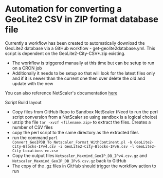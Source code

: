 # Automation for converting a GeoLite2 CSV in ZIP format database file

Currently a workflow has been created to automatically download the GeoLite2 database via a GitHub workflow - get-geolite2database.yml. This script is dependent on the GeoLite2-City-CSV*.zip existing.

- The workflow is triggered manually at this time but can be setup to run on a CRON job
- Additionally it needs to be setup so that will look for the latest files only and if it is newer than the current one then over delete the old and update with the new

You can also reference NetScaler's documentation [here](https://docs.netscaler.com/en-us/citrix-adc/current-release/global-server-load-balancing/configuring-static-proximity/add-a-location-file-create-static-proximity-db.html#script-to-convert-maxmind-geolite2-database-format-to-netscaler-database-format)

Script Build layout

- Copy files from GitHub Repo to Sandbox NetScaler (Need to run the perl script conversion from a NetScaler so using sandbox is a logical choice)
- unzip the file `tar -xvzf <filename.zip>` to extract the files. Creates a number of CSV files
- copy the perl script to the same directory as the extracted files
- run the command `perl Convert_GeoIPDB_To_Netscaler_Format_WithContinent.pl -b GeoLite2-City-Blocks-IPv4.csv -i GeoLite2-City-Blocks-IPv6.csv -l GeoLite2-City-Locations-en.csv`
- Copy the output files `Netscaler_Maxmind_GeoIP_DB_IPv4.csv.gz` and `Netscaler_Maxmind_GeoIP_DB_IPv6.csv.gz` back to GitHub
- The copy of the .gz files in GitHub should trigger the workflow action to run
